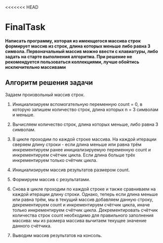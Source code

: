 <<<<<<< HEAD
# **FinalTask**
**Написать программу, которая из имеющегося массива строк формирует массив из строк, длина которых меньше либо равна 3 символа. Первоначальный массив можно ввести с клавиатуры, либо задать на старте выполнения алгоритма. При решение не рекомендуется пользоваться коллекциями, лучше обойтись исключительно массивами**
## Алгоритм решения задачи

Задаем произвольный массив строк.

1.	Инициализируем вспомогательную переменную count = 0, в которую запишем количество строк, длина которых n = 3 символам и меньше.

2. 	Вычисляем количество строк, длина которых меньше, либо равна 3 символам.

3. В цикле проходим по каждой строке массива. На каждой итерации сверяем длину строки - если длина меньше или равна трём инкрементируем ранее инициализируемую переменную count и инкрементируем счётчик цикла. Если длина больше трёх инкрементируем только счётчик цикла.

4.  Инициализируем массив результатов размером count.

5. 	Формируем массив с результатами.

6.  Снова в цикле проходим по каждой строке и также сравниваем на каждой итерации длину строки. Однако, теперь если длина меньше или равна трём, мы в текущий массив добавляем данную строку, декрементируем count и инкрементируем счётчик цикла, иначе только инкрементируем счётчик цикла. Декрементировать счётчик количества строк count необходимо для правильного заполнения массива: мы из размера массива вычитаем текущее значение данного счётчика.

7. Выводим массив результатов на консоль.